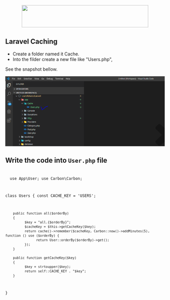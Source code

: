 <p align="center">
  <img src="https://res.cloudinary.com/dtfbvvkyp/image/upload/v1566331377/laravel-logolockup-cmyk-red.svg" width="400" height="70">
</p>


## Laravel Caching

- Create a folder named it Cache.
- Into the filder create a new file like "Users.php", </br>

See the snapshot bellow.
<p align="left">
  <img src="images/users.PNG" width="600" height="220">
</p>

## Write the code into `User.php` file

<code>
  <?php
  namespace App\Cache;

  use App\User;
  use Carbon\Carbon;

  class Users
  {
        const CACHE_KEY = 'USERS';

        public function all($orderBy)
        {
              $key = "all.{$orderBy}";
              $cacheKey = $this->getCacheKey($key);
              return cache()->remember($cacheKey, Carbon::now()->addMinutes(5), function () use ($orderBy) {
                    return User::orderBy($orderBy)->get();
              });
        }

        public function getCacheKey($key)
        {
              $key = strtoupper($key);
              return self::CACHE_KEY . "$key";
        }
  }
  
</code>


